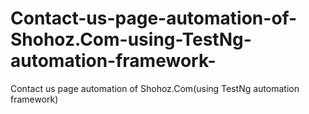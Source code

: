 # Contact-us-page-automation-of-Shohoz.Com-using-TestNg-automation-framework-
Contact us page automation of Shohoz.Com(using TestNg automation framework)
